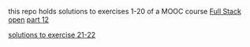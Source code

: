 this repo holds solutions to exercises 1-20 of a MOOC course [Full Stack open](https://fullstackopen.com/en/about) [part 12](https://fullstackopen.com/en/part12)

[solutions to exercise 21-22](https://github.com/YouqinS/FullStackCourse_HUMSCS/tree/main/exercises/part12/LotteryNumberGenerator)